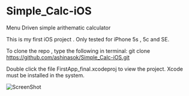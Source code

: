# Simple_Calc-iOS
Menu Driven simple arithematic calculator

This is my first iOS project .
Only tested for iPhone 5s , 5c and SE.

To clone the repo , type the following in terminal:
git clone https://github.com/ashinasok/Simple_Calc-iOS.git

Double click the file FirstApp_final.xcodeproj to view the project.
Xcode must be installed in the system.

![ScreenShot](hhttps://github.com/ashinasok/Simple_Calc-iOS/blob/master/screenshots/first.jpg)
